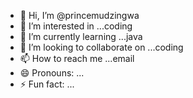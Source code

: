 - 👋 Hi, I’m @princemudzingwa
- 👀 I’m interested in ...coding
- 🌱 I’m currently learning ...java
- 💞️ I’m looking to collaborate on ...coding
- 📫 How to reach me ...email
- 😄 Pronouns: ...
- ⚡ Fun fact: ...

<!---
princemudzingwa/princemudzingwa is a ✨ special ✨ repository because its `README.md` (this file) appears on your GitHub profile.
You can click the Preview link to take a look at your changes.
--->
